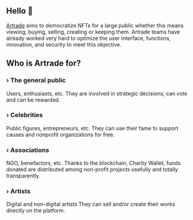 ## Hello 👋

<a href="https://www.artrade.app" target="blank">
</a>

<a href="https://www.artrade.app" target="blank">Artrade</a> aims to
democratize NFTs for a large public
whether this means viewing, buying,
selling, creating or keeping them.
Artrade teams have already worked
very hard to optimize the user interface,
functions, innovation, and security to
meet this objective.

## Who is Artrade for?

### › The general public
Users, enthusiasts, etc.
They are involved in strategic decisions, can vote
and can be rewarded.
### › Celebrities
Public figures, entrepreneurs, etc.
They can use their fame to support causes and nonprofit organizations for free.
### › Associations
NGO, benefactors, etc.
Thanks to the blockchain, Charity Wallet, funds
donated are distributed among non-profit projects
usefully and totally transparently.
### › Artists
Digital and non-digital artists
They can sell and/or create their works directly on
the platform.
